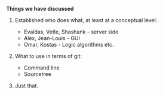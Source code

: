 **Things we have discussed**

1. Established who does what, at least at a conceptual level:
    * Evaldas, Vetle, Shashank - server side
    * Alex, Jean-Louis - GUI
    * Omar, Kostas - Logic algorithms etc.

2. What to use in terms of git:
    * Command line
    * Sourcetree

3. Just that.